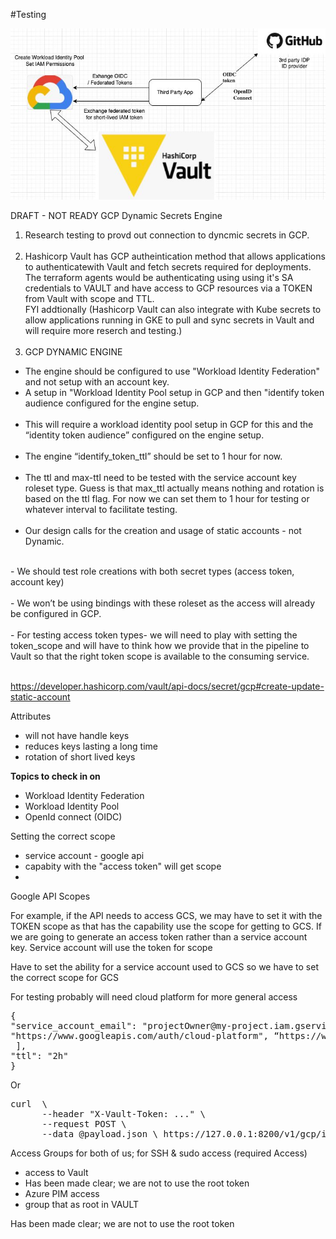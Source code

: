 
#Testing

![Illustration](img/flow.jpg)

DRAFT - NOT READY 
GCP Dynamic Secrets Engine

1. Research testing to provd out connection to dyncmic secrets in GCP.
<br><br>
2. Hashicorp Vault has GCP autheintication method that allows applications to authenticatewith Vault and fetch secrets required for deployments.   The terraform agents would be authenticating using using it's SA credentials to VAULT and have access to GCP resources via a TOKEN from Vault with scope and TTL.  
FYI addtionally (Hashicorp Vault can also integrate with Kube secrets to allow applications running in GKE to pull and sync secrets in Vault and will require more reserch and testing.)
<br><br>
3. GCP DYNAMIC ENGINE  
- The engine should be configured to use "Workload Identity Federation" and not setup with an account key.
- A setup in "Workload Identity Pool setup in GCP and then "identify token audience configured for the engine setup.
<br><br>
- This will require a workload identity pool setup in GCP for this and the “identity token audience” configured on the engine setup. <br> <br> 
- The engine “identify_token_ttl” should be set to 1 hour for now. <br> <br> 
- The ttl and max-ttl need to be tested with the service account key roleset type.  Guess is that max_ttl actually means nothing and rotation is based on the ttl flag.   For now we can set them to 1 hour for testing or whatever interval to facilitate testing. 
<br> <br>
- Our design calls for the creation and usage of static accounts - not Dynamic. 
<br> 
- We should test role creations with both secret types (access token, account key) 
<br> <br> 
- We won’t be using bindings with these roleset as the access will already be configured in GCP. <br> <br> 
- For testing access token types- we will need to play with setting the token_scope and will have to think how we provide that in the pipeline to Vault so that the right token scope is available to the consuming service. <br> <br> 

https://developer.hashicorp.com/vault/api-docs/secret/gcp#create-update-static-account 

Attributes 
- will not have handle keys
- reduces keys lasting a long time
- rotation of short lived keys 


<b>Topics to check in on</b> 
- Workload Identity Federation
- Workload Identity Pool
- OpenId connect (OIDC)

Setting the correct scope
- service account - google api 
- capabity with the "access token" will get scope
- 

Google API Scopes

For example, if the API needs to access GCS, we may have to set it with the TOKEN scope as that has the capability use the scope for getting to GCS.   If we are going to generate an access token rather than a service account key.   Service account will use the token for scope

Have to set the ability for a service account used to GCS so we have to set the correct scope for GCS 

For testing probably will need cloud platform for more general access 

<pre>
{ 
"service_account_email": "projectOwner@my-project.iam.gserviceaccount.com", "token_scopes": [ 
"https://www.googleapis.com/auth/cloud-platform", “https://www.googleapis.com/auth/bigquery”
 ], 
"ttl": "2h" 
}
</pre>


Or
<pre>
curl  \ 
      --header "X-Vault-Token: ..." \ 
      --request POST \ 
      --data @payload.json \ https://127.0.0.1:8200/v1/gcp/impersonated-account/my-token-impersonate
</pre>

Access Groups for both of us; for SSH & sudo access (required Access) 
- access to Vault
- Has been made clear; we are not to use the root token
- Azure PIM access 
- group that as root in VAULT 

Has been made clear; we are not to use the root token

